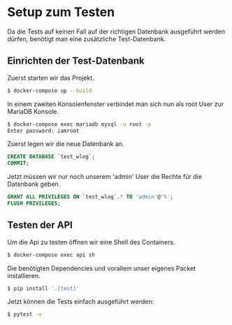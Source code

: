 # Setup zum Testen
Da die Tests auf keinen Fall auf der richtigen Datenbank ausgeführt werden dürfen, benötigt man eine zusätzliche Test-Datenbank.
## Einrichten der Test-Datenbank
Zuerst starten wir das Projekt.
```bash
$ docker-compose up --build
```
In einem zweiten Konsolenfenster verbindet man sich nun als root User zur MariaDB Konsole.
 ```bash
$ docker-compose exec mariadb mysql -u root -p
Enter password: iamroot 
```
Zuerst legen wir die neue Datenbank an.
```sql
CREATE DATABASE `test_wlog`;
COMMIT;
```
Jetzt müssen wir nur noch unserem 'admin' User die Rechte für die Datenbank geben. 
```sql
GRANT ALL PRIVILEGES ON `test_wlog`.* TO 'admin'@'%'; 
FLUSH PRIVILEGES;
```
## Testen der API
Um die Api zu testen öffnen wir eine Shell des Containers.
 ```bash
$ docker-compose exec api sh
```
Die benötigten Dependencies und vorallem unser eigenes Packet installieren.
 ```bash
$ pip install '.[test]'
```
Jetzt können die Tests einfach ausgeführt werden:
 ```bash
$ pytest -v
```

